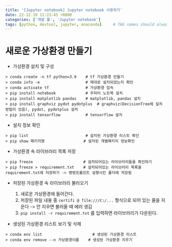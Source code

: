 ```yaml
---
title: '[Jupyter notebook] Jupyter notebook 사용하기'
date: 22-12-19 11:23:45 +0800
categories: ['개발 툴', 'Jupyter notebook']
tags: [python, devtool, jupyter, anaconda]     # TAG names should always be lowercase
---
```



# 새로운 가상환경 만들기
- 가상환경 설치 및 구성

```
> conda create -n tf python=3.9    # tf 가상환경 만들기
> conda info -e                    # 제대로 설치되었는지 확인
> conda activate tf                # 가상환경 접속
> pip install notebook             # 주피터 노트북 설치
> pip install matplotlib pandas    # matplotlib, pandas 설치
> pip install graphviz pydot pydotplus  # graphviz(DecisionTree에 설치 방법이 있음), pydot, pydotplus 설치
> pip install tensorflow           # tensorflow 설치
```

- 설치 정보 확인
```
> pip list                         # 설치된 가상환경 리스트 확인
> pip show 패키지명                 # 설치된 개별패키지 정보확인
```

- 가상환경 속 라이브러리 목록 저장
```
> pip freeze                      # 설치되어있는 라이브러리들을 확인하기
> pip freeze > requirement.txt    # 설치되어있는 라이브러리 목록을 requirement.txt에 저장하기 -> 명령프롬프트 실행시킨 폴더에 저장됨
```

- 저장된 가상환경 속 라이브러리 불러오기
    1. 새로운 가상환경에 들어간다.
    2. 저장된 파일 내용 중 `certifi @ file:///C:/...` 형식으로 되어 있는 줄을 지운다 -> 안 지우면 불러올 때 에러 생김
    3. `pip install -r requirement.txt` 를 입력하면 라이브러리가 다운된다.

- 생성된 가상환경 리스트 보기 및 삭제
```
> conda env list                      # 생성된 가상환경 리스트
> conda env remove --n 가상환경이름    # 생성된 가상환경 지우기
```